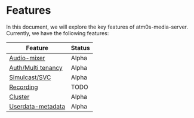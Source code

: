 # Features

In this document, we will explore the key features of atm0s-media-server. Currently, we have the following features:

| Feature                                                     | Status |
| ----------------------------------------------------------- | ------ |
| [Audio-mixer](./audio-mixer.md)                             | Alpha  |
| [Auth/Multi tenancy](./authentication-and-multi-tenancy.md) | Alpha  |
| [Simulcast/SVC](./simulcast-svc.md)                         | Alpha  |
| [Recording](./recording.md)                                 | TODO   |
| [Cluster](./cluster.md)                                     | Alpha  |
| [Userdata-metadata](./userdata-metadata.md)                 | Alpha  |
